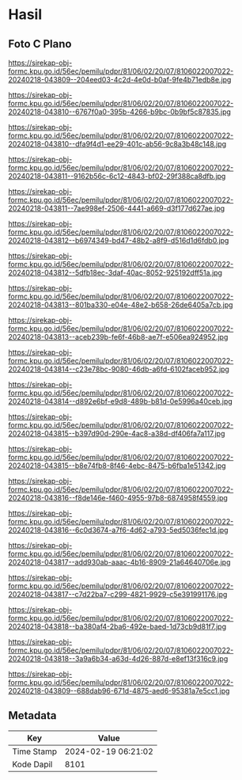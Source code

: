 # Hasil

## Foto C Plano

https://sirekap-obj-formc.kpu.go.id/56ec/pemilu/pdpr/81/06/02/20/07/8106022007022-20240218-043809--204eed03-4c2d-4e0d-b0af-9fe4b71edb8e.jpg

https://sirekap-obj-formc.kpu.go.id/56ec/pemilu/pdpr/81/06/02/20/07/8106022007022-20240218-043810--6767f0a0-395b-4266-b9bc-0b9bf5c87835.jpg

https://sirekap-obj-formc.kpu.go.id/56ec/pemilu/pdpr/81/06/02/20/07/8106022007022-20240218-043810--dfa9f4d1-ee29-401c-ab56-9c8a3b48c148.jpg

https://sirekap-obj-formc.kpu.go.id/56ec/pemilu/pdpr/81/06/02/20/07/8106022007022-20240218-043811--9162b56c-6c12-4843-bf02-29f388ca8dfb.jpg

https://sirekap-obj-formc.kpu.go.id/56ec/pemilu/pdpr/81/06/02/20/07/8106022007022-20240218-043811--7ae998ef-2506-4441-a669-d3f177d627ae.jpg

https://sirekap-obj-formc.kpu.go.id/56ec/pemilu/pdpr/81/06/02/20/07/8106022007022-20240218-043812--b6974349-bd47-48b2-a8f9-d516d1d6fdb0.jpg

https://sirekap-obj-formc.kpu.go.id/56ec/pemilu/pdpr/81/06/02/20/07/8106022007022-20240218-043812--5dfb18ec-3daf-40ac-8052-925192dff51a.jpg

https://sirekap-obj-formc.kpu.go.id/56ec/pemilu/pdpr/81/06/02/20/07/8106022007022-20240218-043813--801ba330-e04e-48e2-b658-26de6405a7cb.jpg

https://sirekap-obj-formc.kpu.go.id/56ec/pemilu/pdpr/81/06/02/20/07/8106022007022-20240218-043813--aceb239b-fe6f-46b8-ae7f-e506ea924952.jpg

https://sirekap-obj-formc.kpu.go.id/56ec/pemilu/pdpr/81/06/02/20/07/8106022007022-20240218-043814--c23e78bc-9080-46db-a6fd-6102faceb952.jpg

https://sirekap-obj-formc.kpu.go.id/56ec/pemilu/pdpr/81/06/02/20/07/8106022007022-20240218-043814--d892e6bf-e9d8-489b-b81d-0e5996a40ceb.jpg

https://sirekap-obj-formc.kpu.go.id/56ec/pemilu/pdpr/81/06/02/20/07/8106022007022-20240218-043815--b397d90d-290e-4ac8-a38d-df406fa7a117.jpg

https://sirekap-obj-formc.kpu.go.id/56ec/pemilu/pdpr/81/06/02/20/07/8106022007022-20240218-043815--b8e74fb8-8f46-4ebc-8475-b6fba1e51342.jpg

https://sirekap-obj-formc.kpu.go.id/56ec/pemilu/pdpr/81/06/02/20/07/8106022007022-20240218-043816--f8de146e-f460-4955-97b8-6874958f4559.jpg

https://sirekap-obj-formc.kpu.go.id/56ec/pemilu/pdpr/81/06/02/20/07/8106022007022-20240218-043816--6c0d3674-a7f6-4d62-a793-5ed5036fec1d.jpg

https://sirekap-obj-formc.kpu.go.id/56ec/pemilu/pdpr/81/06/02/20/07/8106022007022-20240218-043817--add930ab-aaac-4b16-8909-21a64640706e.jpg

https://sirekap-obj-formc.kpu.go.id/56ec/pemilu/pdpr/81/06/02/20/07/8106022007022-20240218-043817--c7d22ba7-c299-4821-9929-c5e391991176.jpg

https://sirekap-obj-formc.kpu.go.id/56ec/pemilu/pdpr/81/06/02/20/07/8106022007022-20240218-043818--ba380af4-2ba6-492e-baed-1d73cb9d81f7.jpg

https://sirekap-obj-formc.kpu.go.id/56ec/pemilu/pdpr/81/06/02/20/07/8106022007022-20240218-043818--3a9a6b34-a63d-4d26-887d-e8ef13f316c9.jpg

https://sirekap-obj-formc.kpu.go.id/56ec/pemilu/pdpr/81/06/02/20/07/8106022007022-20240218-043809--688dab96-671d-4875-aed6-95381a7e5cc1.jpg


## Metadata

| Key        | Value               |
| ---------- | ------------------- |
| Time Stamp | 2024-02-19 06:21:02 |
| Kode Dapil | 8101                |



